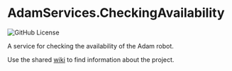 # AdamServices.CheckingAvailability
![GitHub License](https://img.shields.io/github/license/Adam-Software/AdamServices.CheckingAvailability)

A service for checking the availability of the Adam robot.

Use the shared [wiki](https://github.com/Adam-Software/AdamServices.Utilities.Managment/wiki) to find information about the project.
